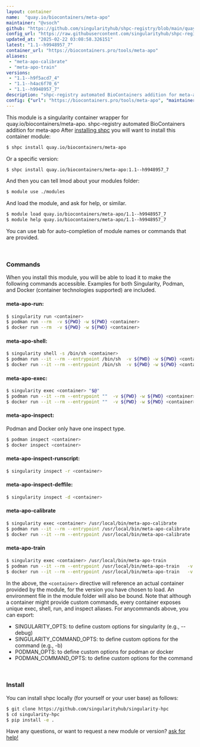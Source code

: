 ```yaml
---
layout: container
name:  "quay.io/biocontainers/meta-apo"
maintainer: "@vsoch"
github: "https://github.com/singularityhub/shpc-registry/blob/main/quay.io/biocontainers/meta-apo/container.yaml"
config_url: "https://raw.githubusercontent.com/singularityhub/shpc-registry/main/quay.io/biocontainers/meta-apo/container.yaml"
updated_at: "2025-02-22 03:08:58.326151"
latest: "1.1--h9948957_7"
container_url: "https://biocontainers.pro/tools/meta-apo"
aliases:
 - "meta-apo-calibrate"
 - "meta-apo-train"
versions:
 - "1.1--h9f5acd7_4"
 - "1.1--h4ac6f70_6"
 - "1.1--h9948957_7"
description: "shpc-registry automated BioContainers addition for meta-apo"
config: {"url": "https://biocontainers.pro/tools/meta-apo", "maintainer": "@vsoch", "description": "shpc-registry automated BioContainers addition for meta-apo", "latest": {"1.1--h9948957_7": "sha256:bc21df286542c3e9bf9978a1e7901177b73a21741b695b0934be2a8e92b4ff1a"}, "tags": {"1.1--h9f5acd7_4": "sha256:d6bd635509c102b5f0bef9f957111af3d513644900f51c024a2ac46601b024c1", "1.1--h4ac6f70_6": "sha256:380fc9536a2024a02ec9f70e002b69be13198bbbc8af6932e9ae0e6094faedba", "1.1--h9948957_7": "sha256:bc21df286542c3e9bf9978a1e7901177b73a21741b695b0934be2a8e92b4ff1a"}, "docker": "quay.io/biocontainers/meta-apo", "aliases": {"meta-apo-calibrate": "/usr/local/bin/meta-apo-calibrate", "meta-apo-train": "/usr/local/bin/meta-apo-train"}}
---
```


This module is a singularity container wrapper for quay.io/biocontainers/meta-apo.
shpc-registry automated BioContainers addition for meta-apo
After [installing shpc](#install) you will want to install this container module:


```bash
$ shpc install quay.io/biocontainers/meta-apo
```

Or a specific version:

```bash
$ shpc install quay.io/biocontainers/meta-apo:1.1--h9948957_7
```

And then you can tell lmod about your modules folder:

```bash
$ module use ./modules
```

And load the module, and ask for help, or similar.

```bash
$ module load quay.io/biocontainers/meta-apo/1.1--h9948957_7
$ module help quay.io/biocontainers/meta-apo/1.1--h9948957_7
```

You can use tab for auto-completion of module names or commands that are provided.

<br>

### Commands

When you install this module, you will be able to load it to make the following commands accessible.
Examples for both Singularity, Podman, and Docker (container technologies supported) are included.

#### meta-apo-run:

```bash
$ singularity run <container>
$ podman run --rm  -v ${PWD} -w ${PWD} <container>
$ docker run --rm  -v ${PWD} -w ${PWD} <container>
```

#### meta-apo-shell:

```bash
$ singularity shell -s /bin/sh <container>
$ podman run --it --rm --entrypoint /bin/sh  -v ${PWD} -w ${PWD} <container>
$ docker run --it --rm --entrypoint /bin/sh  -v ${PWD} -w ${PWD} <container>
```

#### meta-apo-exec:

```bash
$ singularity exec <container> "$@"
$ podman run --it --rm --entrypoint ""  -v ${PWD} -w ${PWD} <container> "$@"
$ docker run --it --rm --entrypoint ""  -v ${PWD} -w ${PWD} <container> "$@"
```

#### meta-apo-inspect:

Podman and Docker only have one inspect type.

```bash
$ podman inspect <container>
$ docker inspect <container>
```

#### meta-apo-inspect-runscript:

```bash
$ singularity inspect -r <container>
```

#### meta-apo-inspect-deffile:

```bash
$ singularity inspect -d <container>
```


#### meta-apo-calibrate

```bash
$ singularity exec <container> /usr/local/bin/meta-apo-calibrate
$ podman run --it --rm --entrypoint /usr/local/bin/meta-apo-calibrate   -v ${PWD} -w ${PWD} <container> -c " $@"
$ docker run --it --rm --entrypoint /usr/local/bin/meta-apo-calibrate   -v ${PWD} -w ${PWD} <container> -c " $@"
```


#### meta-apo-train

```bash
$ singularity exec <container> /usr/local/bin/meta-apo-train
$ podman run --it --rm --entrypoint /usr/local/bin/meta-apo-train   -v ${PWD} -w ${PWD} <container> -c " $@"
$ docker run --it --rm --entrypoint /usr/local/bin/meta-apo-train   -v ${PWD} -w ${PWD} <container> -c " $@"
```



In the above, the `<container>` directive will reference an actual container provided
by the module, for the version you have chosen to load. An environment file in the
module folder will also be bound. Note that although a container
might provide custom commands, every container exposes unique exec, shell, run, and
inspect aliases. For anycommands above, you can export:

 - SINGULARITY_OPTS: to define custom options for singularity (e.g., --debug)
 - SINGULARITY_COMMAND_OPTS: to define custom options for the command (e.g., -b)
 - PODMAN_OPTS: to define custom options for podman or docker
 - PODMAN_COMMAND_OPTS: to define custom options for the command

<br>

### Install

You can install shpc locally (for yourself or your user base) as follows:

```bash
$ git clone https://github.com/singularityhub/singularity-hpc
$ cd singularity-hpc
$ pip install -e .
```

Have any questions, or want to request a new module or version? [ask for help!](https://github.com/singularityhub/singularity-hpc/issues)